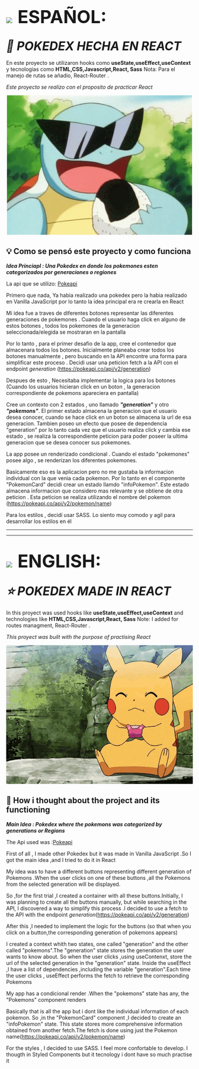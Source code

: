 # <img style="padding-right:0.5rem" src='https://img.freepik.com/vector-premium/bandera-argentina-bandera-argentina-ilustracion-vectorial_685751-66.jpg' width="50px" >  <span style="font-size:3rem">ESPAÑOL:</span> 

## <i align="center" style="font-size:2rem">🐇 POKEDEX HECHA EN   _REACT_</i>

En este proyecto se utilizaron hooks como **useState,useEffect,useContext** y tecnologias como **HTML,CSS,Javascript,React, Sass**
Nota: Para el manejo de rutas se añadio, React-Router .

_Este proyecto se realizo con el proposito de practicar React_

<p align="center">
 <img src="src/assets/squirtle.gif" alt="Squirtle">
</p>

## 💡 Como se pensó este proyecto y como funciona

**_Idea Princiapl : Una Pokedex en donde los pokemones esten categorizados por generaciones o regiones_**

La api que se utilizo: [Pokeapi](https://pokeapi.co/api/v2/)

Primero que nada, Ya habia realizado una pokedex pero la habia realizado en Vanilla JavaScript por lo tanto la idea principal era re crearla en React

Mi idea fue a traves de diferentes botones representar las diferentes generaciones de pokemones . Cuando el usuario haga click en alguno de estos botones , todos los pokemones de la generacion seleccionada/elegida se mostraran en la pantalla

Por lo tanto , para el primer desafio de la app, cree el contenedor que almacenara todos los botones. Inicialmente planeaba crear todos los botones manualmente , pero buscando en la API encontre una forma para simplificar este proceso . Decidi usar una peticion fetch a la API con el endpoint _generation_ (https://pokeapi.co/api/v2/generation)

Despues de esto , Necesitaba implementar la logica para los botones (Cuando los usuarios hicieran click en un boton , la generacion correspondiente de pokemons apareciera en pantalla)

Cree un contexto con 2 estados , uno llamado **_"generation"_** y otro **_"pokemons"_**. El primer estado almacena la generacion que el usuario desea conocer, cuando se hace click en un boton se almacena la url de esa generacion. Tambien poseo un efecto que posee de dependencia "generation" por lo tanto cada vez que el usuario realiza click y cambia ese estado , se realiza la correspondiente peticion para poder poseer la ultima generacion que se desea conocer sus pokemones.

La app posee un renderizado condicional . Cuando el estado "pokemones" posee algo , se renderizan los diferentes pokemones.

Basicamente eso es la aplicacion pero no me gustaba la informacion individual con la que venia cada pokemon. Por lo tanto en el componente "PokemonCard" decidi crear un estado llamdo "infoPokemon". Este estado almacena informacion que considero mas relevante y se obtiene de otra peticion . Esta peticion se realiza utilizando el nombre del pokemon (https://pokeapi.co/api/v2/pokemon/name)

Para los estilos , decidí usar SASS. Lo siento muy comodo y agil para desarrollar los estilos en él 


----------------------------------------------------------------------------------------------
----------------------------------------------------------------------------------------------
# <img style="padding-right:0.5rem" src="https://img.freepik.com/vector-premium/gran-bretana-bandera-bandera-inglaterra-vector-icono-reino-unido-bandera-gran-bretana-10-eps_800531-104.jpg" width="50px"> <span style="font-size:3rem">ENGLISH:</span>


## <i align="center" style="font-size:2rem">⭐ POKEDEX MADE IN  _REACT_</i>

In this proyect was used hooks like **useState,useEffect,useContext** and technologies like **HTML,CSS,Javascript,React, Sass**
Note: I added for routes managment, React-Router .

_This proyect was built with the purpose of practising React_

<p align="center">
 <img src="src/assets/pikachu-pokemon.gif" alt="Pikachu App">
</p>

## 🤔 How i thought about the project and its functioning

**_Main Idea : Pokedex where the pokemons was categorized  by generations or Regions_**

The Api used was :[Pokeapi](https://pokeapi.co/api/v2/)

First of all , I made other Pokedex but it was made in Vanilla JavaScript .So I got the main idea ,and I tried to do  it in React 

My idea was  to have a different buttons representing  different generation of Pokemons .When the user clicks on one of these buttons  ,all the Pokemons from  the selected  generation will be displayed.

 So ,for the first  trial ,I created  a container with all these buttons.Initially, I was planning to create all the buttons manually, but while searching in the API, I discovered a way to simplify this process .I decided to use a fetch to the API with the endpoint _generation_(https://pokeapi.co/api/v2/generation)

 After this ,I needed to implement  the logic for the buttons (so that when you click on a button,the corresponding generation of pokemons appears)
 

I created a context whith two states, one called "generation" and the other called "pokemons".The "generation" state stores the generation the user wants to know about. So when the user clicks ,using useContenxt, store the url of the selected  generation in the "generation" state. Inside the useEffect ,I have  a list of dependencies ,including the variable "generation".Each time  the user clicks , useEffect performs the fetch to retrieve  the corresponding Pokemons


 My app has a condicional render .When the "pokemons" state has any, the "Pokemons" component renders


Basically that is all the app but i dont like the individual information of each pokemon. So ,in the "PokemonCard" component ,I decided to create an "infoPokemon" state. This state stores more comprehensive information obtained from another fetch.The fetch is done using just the Pokemon name(https://pokeapi.co/api/v2/pokemon/name)


For the styles , I decided to use SASS. I feel more confortable to develop. I thougth in Styled Components but it tecnology i dont have so much practise it


